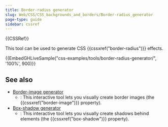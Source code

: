 ```yaml
---
title: Border-radius generator
slug: Web/CSS/CSS_backgrounds_and_borders/Border-radius_generator
page-type: guide
sidebar: cssref
---
```


{{CSSRef}}

This tool can be used to generate CSS {{cssxref("border-radius")}} effects.

{{EmbedGHLiveSample("css-examples/tools/border-radius-generator/", '100%', 900)}}

## See also

- [Border-image generator](/en-US/docs/Web/CSS/CSS_backgrounds_and_borders/Border-image_generator)
  - : This interactive tool lets you visually create border images (the {{cssxref("border-image")}} property).
- [Box-shadow generator](/en-US/docs/Web/CSS/CSS_backgrounds_and_borders/Box-shadow_generator)
  - : This interactive tool lets you visually create shadows behind elements (the {{cssxref("box-shadow")}} property).
